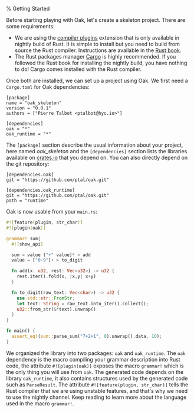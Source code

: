 % Getting Started

Before starting playing with Oak, let's create a skeleton project. There are some requirements:

* We are using the [compiler plugins](https://doc.rust-lang.org/book/compiler-plugins.html) extension that is only available in nightly build of Rust. It is simple to install but you need to build from source the Rust compiler. Instructions are available in the [Rust book](http://doc.rust-lang.org/book/nightly-rust.html).
* The Rust packages manager [Cargo](http://doc.crates.io/) is highly recommended. If you followed the Rust book for installing the nightly build, you have nothing to do! Cargo comes installed with the Rust compiler.

Once both are installed, we can set up a project using Oak. We first need a `Cargo.toml` for Oak dependencies:

```
[package]
name = "oak_skeleton"
version = "0.0.1"
authors = ["Pierre Talbot <ptalbot@hyc.io>"]

[dependencies]
oak = "*"
oak_runtime = "*"
```

The `[package]` section describe the usual information about your project, here named *oak_skeleton* and the `[dependencies]` section lists the libraries available on [crates.io](http://crates.io/) that you depend on. You can also directly depend on the git repository:

```
[dependencies.oak]
git = "https://github.com/ptal/oak.git"

[dependencies.oak_runtime]
git = "https://github.com/ptal/oak.git"
path = "runtime"
```

Oak is now usable from your `main.rs`:

```rust
#![feature(plugin, str_char)]
#![plugin(oak)]

grammar! sum{
  #![show_api]

  sum = value ("+" value)* > add
  value = ["0-9"]+ > to_digit

  fn add(x: u32, rest: Vec<u32>) -> u32 {
    rest.iter().fold(x, |x,y| x+y)
  }

  fn to_digit(raw_text: Vec<char>) -> u32 {
    use std::str::FromStr;
    let text: String = raw_text.into_iter().collect();
    u32::from_str(&*text).unwrap()
  }
}

fn main() {
  assert_eq!(sum::parse_sum("7+2+1", 0).unwrap().data, 10);
}
```

We organized the library into two packages: `oak` and `oak_runtime`. The `oak` dependency is the macro compiling your grammar description into Rust code, the attribute `#![plugin(oak)]` exposes the macro `grammar!` which is the only thing you will use from `oak`. The generated code depends on the library `oak_runtime`, it also contains structures used by the generated code such as `ParseResult`. The attribute `#![feature(plugin, str_char)]` tells the Rust compiler that we are using unstable features, and that's why we need to use the nightly channel. Keep reading to learn more about the language used in the macro `grammar!`.
